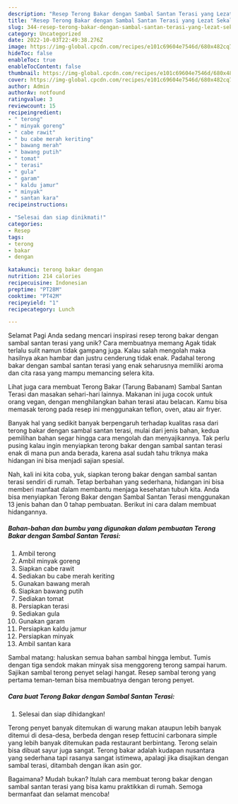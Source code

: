 ```yaml
---
description: "Resep Terong Bakar dengan Sambal Santan Terasi yang Lezat Sekali, Mantap"
title: "Resep Terong Bakar dengan Sambal Santan Terasi yang Lezat Sekali, Mantap"
slug: 344-resep-terong-bakar-dengan-sambal-santan-terasi-yang-lezat-sekali-mantap
category: Uncategorized
date: 2022-10-03T22:49:38.276Z
image: https://img-global.cpcdn.com/recipes/e101c69604e7546d/680x482cq70/terong-bakar-dengan-sambal-santan-terasi-foto-resep-utama.jpg
hideToc: false
enableToc: true
enableTocContent: false
thumbnail: https://img-global.cpcdn.com/recipes/e101c69604e7546d/680x482cq70/terong-bakar-dengan-sambal-santan-terasi-foto-resep-utama.jpg
cover: https://img-global.cpcdn.com/recipes/e101c69604e7546d/680x482cq70/terong-bakar-dengan-sambal-santan-terasi-foto-resep-utama.jpg
author: Admin
authorAv: notfound
ratingvalue: 3
reviewcount: 15
recipeingredient:
- " terong"
- " minyak goreng"
- " cabe rawit"
- " bu cabe merah keriting"
- " bawang merah"
- " bawang putih"
- " tomat"
- " terasi"
- " gula"
- " garam"
- " kaldu jamur"
- " minyak"
- " santan kara"
recipeinstructions:

- "Selesai dan siap dinikmati!"
categories:
- Resep
tags:
- terong
- bakar
- dengan

katakunci: terong bakar dengan 
nutrition: 214 calories
recipecuisine: Indonesian
preptime: "PT28M"
cooktime: "PT42M"
recipeyield: "1"
recipecategory: Lunch

---
```



Selamat Pagi Anda sedang mencari inspirasi resep terong bakar dengan sambal santan terasi yang unik? Cara membuatnya memang Agak tidak terlalu sulit namun tidak gampang juga. Kalau salah mengolah maka hasilnya akan hambar dan justru cenderung tidak enak. Padahal terong bakar dengan sambal santan terasi yang enak seharusnya memiliki aroma dan cita rasa yang mampu memancing selera kita.


Lihat juga cara membuat Terong Bakar (Tarung Babanam) Sambal Santan Terasi dan masakan sehari-hari lainnya. Makanan ini juga cocok untuk orang vegan, dengan menghilangkan bahan terasi atau belacan. Kamu bisa memasak terong pada resep ini menggunakan teflon, oven, atau air fryer.

Banyak hal yang sedikit banyak berpengaruh terhadap kualitas rasa dari terong bakar dengan sambal santan terasi, mulai dari jenis bahan, kedua pemilihan bahan segar hingga cara mengolah dan menyajikannya. Tak perlu pusing kalau ingin menyiapkan terong bakar dengan sambal santan terasi enak di mana pun anda berada, karena asal sudah tahu triknya maka hidangan ini bisa menjadi sajian spesial.


Nah, kali ini kita coba, yuk, siapkan terong bakar dengan sambal santan terasi sendiri di rumah. Tetap berbahan yang sederhana, hidangan ini bisa memberi manfaat dalam membantu menjaga kesehatan tubuh kita. Anda bisa menyiapkan Terong Bakar dengan Sambal Santan Terasi menggunakan 13 jenis bahan dan 0 tahap pembuatan. Berikut ini cara dalam membuat hidangannya.

<!--inarticleads1-->

##### Bahan-bahan dan bumbu yang digunakan dalam pembuatan Terong Bakar dengan Sambal Santan Terasi:

1. Ambil  terong
1. Ambil  minyak goreng
1. Siapkan  cabe rawit
1. Sediakan  bu cabe merah keriting
1. Gunakan  bawang merah
1. Siapkan  bawang putih
1. Sediakan  tomat
1. Persiapkan  terasi
1. Sediakan  gula
1. Gunakan  garam
1. Persiapkan  kaldu jamur
1. Persiapkan  minyak
1. Ambil  santan kara


Sambal matang: haluskan semua bahan sambal hingga lembut. Tumis dengan tiga sendok makan minyak sisa menggoreng terong sampai harum. Sajikan sambal terong penyet selagi hangat. Resep sambal terong yang pertama teman-teman bisa membuatnya dengan terong penyet. 

<!--inarticleads2-->

##### Cara buat Terong Bakar dengan Sambal Santan Terasi:


1. Selesai dan siap dihidangkan!

Terong penyet banyak ditemukan di warung makan ataupun lebih banyak ditemui di desa-desa, berbeda dengan resep fettucini carbonara simple yang lebih banyak ditemukan pada restaurant berbintang. Terong selain bisa dibuat sayur juga sangat. Terong bakar adalah kudapan nusantara yang sederhana tapi rasanya sangat istimewa, apalagi jika disajikan dengan sambal terasi, ditambah dengan ikan asin gor. 

Bagaimana? Mudah bukan? Itulah cara membuat terong bakar dengan sambal santan terasi yang bisa kamu praktikkan di rumah. Semoga bermanfaat dan selamat mencoba!
